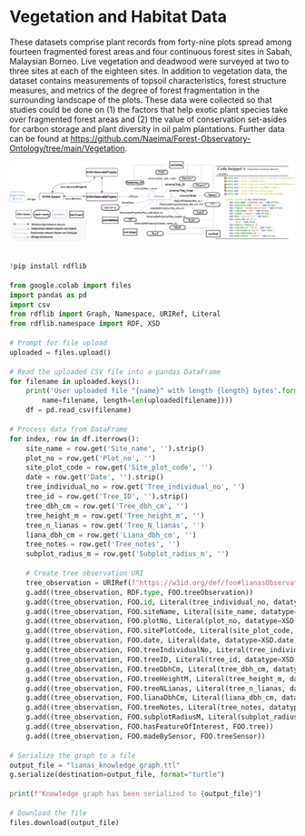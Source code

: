 

# Vegetation and Habitat Data 


These datasets comprise plant records from forty-nine plots spread among fourteen fragmented forest areas and four continuous forest sites in Sabah, Malaysian Borneo. Live vegetation and deadwood were surveyed at two to three sites at each of the eighteen sites. In addition to vegetation data, the dataset contains measurements of topsoil characteristics, forest structure measures, and metrics of the degree of forest fragmentation in the surrounding landscape of the plots. These data were collected so that studies could be done on (1) the factors that help exotic plant species take over fragmented forest areas and (2) the value of conservation set-asides for carbon storage and plant diversity in oil palm plantations.
Further data can be found at https://github.com/Naeima/Forest-Observatory-Ontology/tree/main/Vegetation.

![Vegetation and Habitat Data ](/img/veg.png)


```python

!pip install rdflib

from google.colab import files
import pandas as pd
import csv
from rdflib import Graph, Namespace, URIRef, Literal
from rdflib.namespace import RDF, XSD

# Prompt for file upload
uploaded = files.upload()

# Read the uploaded CSV file into a pandas DataFrame
for filename in uploaded.keys():
    print('User uploaded file "{name}" with length {length} bytes'.format(
        name=filename, length=len(uploaded[filename])))
    df = pd.read_csv(filename)

# Process data from DataFrame
for index, row in df.iterrows():
    site_name = row.get('Site_name', '').strip()
    plot_no = row.get('Plot_no', '')
    site_plot_code = row.get('Site_plot_code', '')
    date = row.get('Date', '').strip()
    tree_individual_no = row.get('Tree_individual_no', '')
    tree_id = row.get('Tree_ID', '').strip()
    tree_dbh_cm = row.get('Tree_dbh_cm', '')
    tree_height_m = row.get('Tree_height_m', '')
    tree_n_lianas = row.get('Tree_N_lianas', '')
    liana_dbh_cm = row.get('Liana_dbh_cm', '')
    tree_notes = row.get('Tree_notes', '')
    subplot_radius_m = row.get('Subplot_radius_m', '')

    # Create tree observation URI
    tree_observation = URIRef(f"https://w3id.org/def/foo#lianasObservation{tree_individual_no}")
    g.add((tree_observation, RDF.type, FOO.treeObservation))
    g.add((tree_observation, FOO.id, Literal(tree_individual_no, datatype=XSD.string)))
    g.add((tree_observation, FOO.siteName, Literal(site_name, datatype=XSD.string)))
    g.add((tree_observation, FOO.plotNo, Literal(plot_no, datatype=XSD.integer)))
    g.add((tree_observation, FOO.sitePlotCode, Literal(site_plot_code, datatype=XSD.string)))
    g.add((tree_observation, FOO.date, Literal(date, datatype=XSD.date)))
    g.add((tree_observation, FOO.treeIndividualNo, Literal(tree_individual_no, datatype=XSD.integer)))
    g.add((tree_observation, FOO.treeID, Literal(tree_id, datatype=XSD.string)))
    g.add((tree_observation, FOO.treeDbhCm, Literal(tree_dbh_cm, datatype=XSD.double)))
    g.add((tree_observation, FOO.treeHeightM, Literal(tree_height_m, datatype=XSD.double)))
    g.add((tree_observation, FOO.treeNLianas, Literal(tree_n_lianas, datatype=XSD.integer)))
    g.add((tree_observation, FOO.lianaDbhCm, Literal(liana_dbh_cm, datatype=XSD.double)))
    g.add((tree_observation, FOO.treeNotes, Literal(tree_notes, datatype=XSD.string)))
    g.add((tree_observation, FOO.subplotRadiusM, Literal(subplot_radius_m, datatype=XSD.double)))
    g.add((tree_observation, FOO.hasFeatureOfInterest, FOO.tree))
    g.add((tree_observation, FOO.madeBySensor, FOO.treeSensor))

# Serialize the graph to a file
output_file = "lianas_knowledge_graph.ttl"
g.serialize(destination=output_file, format="turtle")

print(f"Knowledge graph has been serialized to {output_file}")

# Download the file
files.download(output_file)
```
